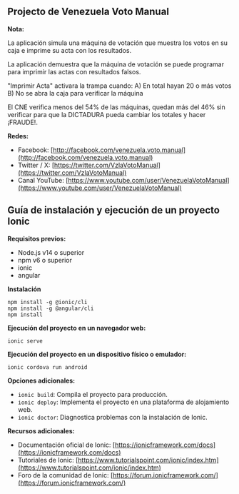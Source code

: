 
## Projecto de Venezuela Voto Manual

**Nota:**

La aplicación simula una máquina de votación que muestra los votos en su caja e imprime su acta con los resultados.

La aplicación demuestra que la máquina de votación se puede programar para imprimir las actas con resultados falsos.

"Imprimir Acta" activara la trampa cuando:
A) En total hayan 20 o más votos
B) No se abra la caja para verificar la máquina

El CNE verifica menos del 54% de las máquinas, quedan más del 46% sin verificar para que la DICTADURA pueda cambiar los totales y hacer ¡FRAUDE!.

**Redes:**

* Facebook: [http://facebook.com/venezuela.voto.manual](http://facebook.com/venezuela.voto.manual)
* Twitter / X: [https://twitter.com/VzlaVotoManual](https://twitter.com/VzlaVotoManual)
* Canal YouTube: [https://www.youtube.com/user/VenezuelaVotoManual](https://www.youtube.com/user/VenezuelaVotoManual)

## Guía de instalación y ejecución de un proyecto Ionic

**Requisitos previos:**

* Node.js v14 o superior
* npm v6 o superior
* ionic
* angular

**Instalación**

```
npm install -g @ionic/cli
npm install -g @angular/cli 
npm install
```

**Ejecución del proyecto en un navegador web:**

```
ionic serve
```

**Ejecución del proyecto en un dispositivo físico o emulador:**

```
ionic cordova run android
```

**Opciones adicionales:**

* `ionic build`: Compila el proyecto para producción.
* `ionic deploy`: Implementa el proyecto en una plataforma de alojamiento web.
* `ionic doctor`: Diagnostica problemas con la instalación de Ionic.

**Recursos adicionales:**

* Documentación oficial de Ionic: [https://ionicframework.com/docs](https://ionicframework.com/docs)
* Tutoriales de Ionic: [https://www.tutorialspoint.com/ionic/index.htm](https://www.tutorialspoint.com/ionic/index.htm)
* Foro de la comunidad de Ionic: [https://forum.ionicframework.com/](https://forum.ionicframework.com/)

